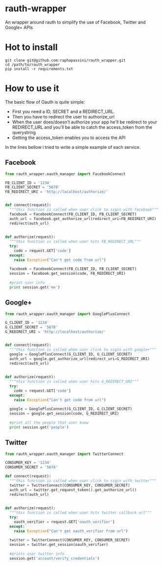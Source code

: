 rauth-wrapper
=============

An wrapper around rauth to simplify the use of Facebook, Twitter and Google+ APIs

Hot to install
===============

```
git clone git@github.com:raphapassini/rauth_wrapper.git
cd /path/to/rauth_wrapper
pip install -r requirements.txt
```

How to use it
=============

The basic flow of Oauth is quite simple:
 - First you need a ID, SECRET and a REDIRECT_URL.
 - Then you have to redirect the user to authorize_url
 - When the user does/doesn't authorize your app he'll be redirect to your REDIRECT_URL
   and you'll be able to catch the access_token from the querystring
 - Getting the access_token enables you to access the API
 
In the lines bellow i tried to write a simple example of each service.


Facebook
--------

```python
from rauth_wrapper.oauth_manager import FacebookConnect

FB_CLIENT_ID = '1234'
FB_CLIENT_SECRET = '5678'
FB_REDIRECT_URI = 'http://localhost/authorize/'


def connect(request):
  """this function is called when user click to sigin with facebook"""
  facebook = FacebookConnect(FB_CLIENT_ID, FB_CLIENT_SECRET)
  auth_url = facebook.get_authorize_url(redirect_uri=FB_REDIRECT_URI)
  redirect(auth_url)
  
  
def authorize(request):
  """this function is called when user hits FB_REDIRECT_URL"""
  try:
    code = request.GET['code']
  except:
    raise Exception("Can't get code from url")
  
  facebook = FacebookConnect(FB_CLIENT_ID, FB_CLIENT_SECRET)
  session = facebook.get_session(code, FB_REDIRECT_URI)
  
  #print user info
  print session.get('me')
```

Google+
-------

```python
from rauth_wrapper.oauth_manager import GooglePlusConnect

G_CLIENT_ID = '1234'
G_CLIENT_SECRET = '5678'
G_REDIRECT_URI = 'http://localhost/authorize/'


def connect(request):
  """this function is called when user click to sigin with google+"""
  google = GooglePlusConnect(G_CLIENT_ID, G_CLIENT_SECRET)
  auth_url = google.get_authorize_url(redirect_uri=G_REDIRECT_URI)
  redirect(auth_url)
  
  
def authorize(request):
  """this function is called when user hits G_REDIRECT_URI"""
  try:
    code = request.GET['code']
  except:
    raise Exception("Can't get code from url")
  
  google = GooglePlusConnect(G_CLIENT_ID, G_CLIENT_SECRET)
  session = google.get_session(code, G_REDIRECT_URI)
  
  #print all the people that user know
  print session.get('people')
```

Twitter
-------

```python
from rauth_wrapper.oauth_manager import TwitterConnect

CONSUMER_KEY = '1234'
CONSUMER_SECRET = '5678'

def connect(request):
  """this function is called when user click to sigin with twitter"""
  twitter = TwitterConnect(CONSUMER_KEY, CONSUMER_SECRET)
  auth_url = twitter.get_request_token().get_authorize_url()
  redirect(auth_url)
  
  
def authorize(request):
  """this function is called when user hits twitter callback url"""
  try:
    oauth_verifier = request.GET['oauth_verifier']
  except:
    raise Exception("Can't get oauth_verifier from url")
  
  twitter = TwitterConnect(CONSUMER_KEY, CONSUMER_SECRET)
  session = twitter.get_session(oauth_verifier)
  
  #prints user twitter info
  session.get('account/verify_credentials')
```
